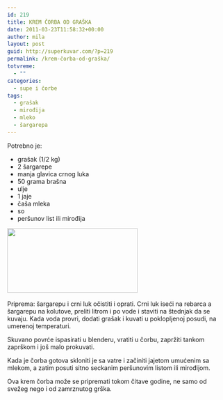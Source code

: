 ```yaml
---
id: 219
title: KREM ČORBA OD GRAŠKA
date: 2011-03-23T11:58:32+00:00
author: mila
layout: post
guid: http://superkuvar.com/?p=219
permalink: /krem-čorba-od-graška/
totvreme:
  - ""
categories:
  - supe i čorbe
tags:
  - grašak
  - mirođija
  - mleko
  - šargarepa
---
```

Potrebno je:

  * grašak (1/2 kg)
  * 2 šargarepe
  * manja glavica crnog luka
  * 50 grama brašna
  * ulje
  * 1 jaje
  * čaša mleka
  * so
  * peršunov list ili mirođija

<img class="alignnone size-medium wp-image-761" title="kremcorbaodgraska" src="/wp-content/uploads/2011/03/kremcorbaodgraska-300x148.jpg" alt="" width="300" height="148" srcset="/wp-content/uploads/2011/03/kremcorbaodgraska-300x148.jpg 300w, /wp-content/uploads/2011/03/kremcorbaodgraska.jpg 319w" sizes="(max-width: 300px) 100vw, 300px" /> 

Priprema: šargarepu i crni luk očistiti i oprati. Crni luk iseći na rebarca a šargarepu na kolutove, preliti litrom i po vode i staviti na štednjak da se kuvaju. Kada voda provri, dodati grašak i kuvati u poklopljenoj posudi, na umerenoj temperaturi.

Skuvano povrće ispasirati u blenderu, vratiti u čorbu, zapržiti tankom zaprškom i još malo prokuvati.

Kada je čorba gotova skloniti je sa vatre i začiniti jajetom umućenim sa mlekom, a zatim posuti sitno seckanim peršunovim listom ili mirođijom.

Ova krem čorba može se pripremati tokom čitave godine, ne samo od svežeg nego i od zamrznutog grška.
